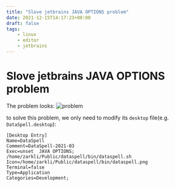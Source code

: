```yaml
---
title: "Slove jetbrains JAVA OPTIONS problem"
date: 2021-12-15T14:17:23+08:00
draft: false
tags:
    - linux
    - editor
    - jetbrains
---
```


# Slove jetbrains  JAVA OPTIONS problem

The problem looks:
![problem](https://s2.loli.net/2021/12/15/VhkMgGXxwAF37Ca.png)

to solve this problem, we only need to modify its `desktop` file(e.g. `DataSpell.desktop`):  

```desktop
[Desktop Entry]
Name=DataSpell
Comment=DataSpell-2021-03
Exec=unset  JAVA OPTIONS; /home/zarkli/Public/dataspell/bin/dataspell.sh
Icon=/home/zarkli/Public/dataspell/bin/dataspell.png
Terminal=false
Type=Application
Categories=Development;
```
